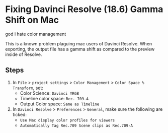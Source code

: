 # Fixing Davinci Resolve (18.6) Gamma Shift on Mac
god i hate color management

This is a known problem plaguing mac users of Davinci Resolve. When exporting, the output file has a gamma shift as compared to the preview inside of Resolve.

## Steps
1. In `File` > `project settings` > `Color Management` > `Color Space % Transform`, set:
    - Color Science: `Davinci YRGB`
    - Timeline color space: `Rec. 709-A`
    - Output Color space: `Same as Timeline`
2. In `Davinci Resolve` > `Preferences` > `General`, make sure the following are ticked:
    - `Use Mac display color profiles for viewers`
    - `Automatically Tag Rec.709 Scene clips as Rec.709-A`
